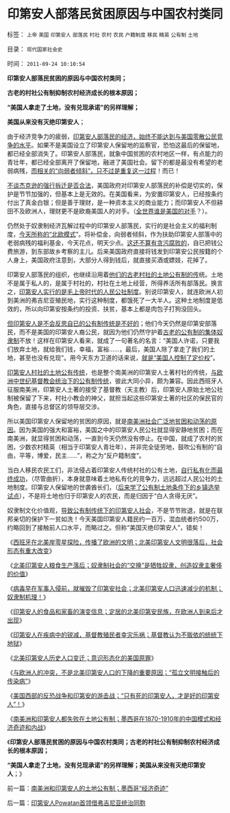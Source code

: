 # 印第安人部落民贫困原因与中国农村类同

标签： `上帝` `美国` `印第安人` `部落民` `村社` `农村` `农民` `户籍制度` `移民` `精英` `公有制` `土地` 

目录： `现代国家社会史`

时间： `2011-09-24 10:10:54`

**印第安人部落民贫困的原因与中国农村类同；**

**古老的村社公有制抑制农村经济成长的根本原因；**

**“美国人拿走了土地，没有兑现承诺”的另样理解；**

**美国从来没有灭绝印第安人**；

由于经济竞争力的疲弱，[印第安人部落民的经济，始终不能达到与美国零散公民竞争的水平](../../../2011/9/1/希特勒《我的奋斗》，但丁的《神曲》，东扩的“生存空间”.md)。如果不是美国设立了印第安人保留地的监察官，恐怕这最后的保留地，都已经全部消失了。印第安人部落民，就象中国贫困的农村地区一样，有点能力的青壮年，都已经全部离开了保留地，融进了美国社会。留下的都是最没有希望的老弱病残，[而相关的“向弱者倾斜”，只不过是重复这一过程](../../../2009/9/20/向农村倾斜资源的经济政策是常识性的错误.md)！而已！

[不谈杰克逊的强行拆迁是否合法](../../../2011/8/15/碰上老大兵，有理没理说不清.md)，美国政府对印第安人部落民的补偿是切实的，保护是节节加强的，但基本上是无效的。在美国看来，为安置印第安人，已经按条约付出了真金白银；但是善于理财，是一种资本主义的商业能力；而印第安人不但耕田不及欧洲人，理财更不是欧裔美国人的对手。（[全世界谁是美国的对手](%E4%B8%AD%E5%9B%BD%E4%BC%A0%E7%BB%9F%E7%A4%BE%E4%BC%9A%E6%98%AF%E6%84%8F%E8%AF%86%E5%BD%A2%E6%80%81%E6%B3%9B%E6%BB%A5%E7%9A%84%E7%A4%BE%E4%BC%9A%EF%BC%8C%E6%B2%A1%E6%9C%89%E4%B8%80%E9%A2%97%E8%87%AA%E7%94%B1%E7%9A%84%E5%BF%83%EF%BC%8C%E4%B9%A6%E8%AF%BB%E5%BE%97%E8%B6%8A%E5%A4%9A%E4%B8%8A%E5%B8%9D%E8%B6%8A%E5%A4%9A%EF%BC%8C%EF%BC%88%E5%85%A8%E9%83%BD%E6%98%AF%E9%AB%98%E9%AB%98%E5%9C%A8%E4%B8%8A%E7%9A%84%E6%9D%83%E5%A8%81%E5%91%A2%EF%BC%81%EF%BC%89%EF%BC%8C%E8%BF%99%E4%BA%9B%E2%80%9C%E7%9F%A5%E8%AF%86%E5%88%86%E5%AD%90%E2%80%9D%E7%9A%84%E6%80%9D%E7%BB%B4%E8%B6%8A%E6%B7%B7%E4%B9%B1%EF%BC%81%E8%B6%8A%E6%98%AF%E5%92%8C%E7%99%BD%E7%97%B4%E6%97%A0%E4%BA%8C%EF%BC%81)？）。

仍然处于奴隶制经济瓦解过程中的印第安人部落民，实行的是社会主义的福利制度，[今天所称的“北欧模式](../../../2011/6/27/北欧模式的欺骗性和马克思主义.md)”。将补偿金，向弱者倾斜，作为扶助印第安人部落中的老弱病残的福利基金，今天花点，明天少点。[这还不算有贪污腐败的](../../../2011/5/19/美国历史中的腐败和黑社会.md)，自已把钱公费旅游，到东部故乡考察的主儿。后来美国政府直接将钱发到印第安公民按籍的个人身上，美国政府注意到，大部分人得到钱后，就直接买酒或嫖妓，花掉了。

印第安人部落民的组织，也继续沿用着[他们的古老村社的土地公有制的传](../../../2011/5/20/城乡结合部黑社会化的原因是土地财政.md)统。土地不是属于私人的，是属于村社的，村社在土地上经营，所得养活所有部落民。换言之，[印第安人实行的是毛上帝时代的人民公社制度](../../../2010/8/28/戴克里先的计划经济，人民公社和唱红打黑.md)。别说印第安人，就连欧洲人初到美洲的弗吉尼亚殖民地，实行这种制度，都饿死了一大半人。这种土地制度是低效的，所以向印第安按条约的投资、扶贫，基本上都是肉包子打狗没回头。

[但印第安人是不会反思自已的公有制传统是不好的](http://hi.baidu.com/darthchn/blog/item/9beb3ed7c54cd53707088bca.html)；他们今天仍然是印第安部落民，而不是美国的印第安人裔公民，就因为他们仍然守护着[古老的公有制的集体奴隶制](../../../2011/8/20/奴隶制是群居动物的原始模式.md)不放！这样在印第安人看来，就成了一句著名的名言：“美国人许诺，只要我们放弃土地，就给我们钱，幸福，富裕……，最后，美国人除了拿走了我们的土地，甚至也没有兑现”。用今天东方卫道的话来说，[就是“美国人控制了定价权](../../../2009/7/3/为什么中国永远得不到定价权；为什么中国人没有公德心.md)”。

[印第安人村社的土地公有传统](../../../2011/7/12/世界粮食危机是土地公有制的问题.md)，也是整个南美洲的印第安人土著村社的传统，[与欧洲中世纪基督教会统治下的公有制传统](../../../2011/8/28/犹太人高利贷的主顾是谁？犹太人真的有钱吗？.md)，彼此大同小异，颇为兼容。因此西班牙人征服南美洲，印第安人土著的接受了基督教（天主教）后，印第安人原始土地公社制被保留了下来，村社小教会的神父，就担当起这些印第安土著的社区的保民官的角色，直接与总督区的领导层交涉。

所以美国印第安人保留地的贫困的原因，就是[南美洲社会广泛地贫困和动荡的原因](../../../2011/7/14/他信近似庇隆，英拉近似庇隆夫人，泰国近似阿根廷.md)。因为美国的强大和富裕，美国之中的印第安人民公社就显得安静地贫困；而在南美洲，就显得贫困和动荡，一直到今天仍然没有停止。在中国，就成了农村的贫困，少数农村精英（相当于印第安人青壮年），并非完全徒劳地，鼓吹公有制的“自由，平等，博爱，民主……”，称之为“反户籍制度”。

当白人移民农民工们，非法侵占着印第安人传统村社的公有土地，[自行私有化而最终成功](../../../2011/7/12/粮食从来没有危机，土地公有制是农村问题根源.md)，（尽管曲折），本身就意味着土地私有化的竞争力，远远超过人民公社的土地制度。印第安人保留地的世袭酋长们，（[后来学了公有制土地条件下的乡镇选举试点](../../../2011/5/17/农村困境和美国南北战争.md)），不是将土地也归于印第安人的农民，而是归因于“白人贪得无厌”。

奴隶制文化价值观，[导致公有制传统下的印第安人社会](../../../2011/5/17/农村落后根子是公有制传统文化.md)，不是节节败退，就是在联邦亲切的保护下一贫如洗！今天美国印第安人籍民约一百万，混血统者约500万，约略回到了接触前人口水平，而略过之。但称“美国灭绝印第安人”，错矣！

《[西班牙在北美岸零星探险，传播了欧洲的文明；北美印第安人文明很落后，社会形态有重大改变](../../../2011/9/23/北美印第安人文明很落后，与欧洲接触后，社会形态有重大改变.md)》

《[北美印第安人粮食生产落后；奴隶制社会的“交换”是牺牲奴隶，创造奴隶主奢侈的价值](../../../2011/9/23/北美印第安人粮食生产落后，粮食是重要贡品.md)》

《[病毒早在军事入侵前，就摧毁了印第安社会；北美印第安人口迅速减少的机制；奴隶制机理！](../../../2011/9/23/病毒早在军事入侵前，就摧毁了印第安社会.md)》

《[印第安人的食品和家畜的演变信息；定居的北美印第安民族，在欧洲人到来后才出现](../../../2011/9/23/病毒早在军事入侵前，就摧毁了印第安社会.md)》

《[印第安人在疾病中的锐减，基督教殖民者幸灾乐祸；基督教认为不贩依的统统下地狱](../../../2011/9/23/印第安人口在疾病中的锐减，基督教殖民者幸灾乐祸.md)》

《[北美印第安人历史人口变迁；意识形态化的美国原罪](../../../2011/9/24/北美印第安人历史人口变迁；意识形态化的美国原罪；.md)》

《[与欧洲人的冲突，不是北美印第安人口的下降的重要原因；“孤立文明接触后的传染病”](../../../2011/9/24/与欧洲人的冲突，不是印第安人口下降的原因.md)》

《[美国西部的反恐战争和印第安的游击战；“只有死的印第安人，才是好的印第安人”！](../../../2011/9/24/谁欢呼“只有死的印第安人，才是好的印第安人”.md)》

《[南美洲和印第安人都失败在土地公有制；墨西哥在1870-1910年的中国模式和经济奇迹和内战](../../../2011/9/24/南美洲和印第安人的土地公有制；墨西哥“经济奇迹”.md)》

《**印第安人部落民贫困的原因与中国农村类同；古老的村社公有制抑制农村经济成长的根本原因；**

**“美国人拿走了土地，没有兑现承诺”的另样理解；美国从来没有灭绝印第安人**；》



前一篇：[南美洲和印第安人的土地公有制；墨西哥“经济奇迹”](../../../2011/9/24/南美洲和印第安人的土地公有制；墨西哥“经济奇迹”.md)

后一篇：[印第安人Powatan首领借弗吉尼亚统治同胞](../../../2011/9/25/印第安人Powatan首领借弗吉尼亚统治同胞.md)